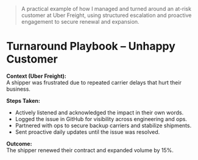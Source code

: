 > A practical example of how I managed and turned around an at-risk customer at Uber Freight, using structured escalation and proactive engagement to secure renewal and expansion.



# Turnaround Playbook – Unhappy Customer

**Context (Uber Freight):**  
A shipper was frustrated due to repeated carrier delays that hurt their business. 

**Steps Taken:**  
- Actively listened and acknowledged the impact in their own words.  
- Logged the issue in GitHub for visibility across engineering and ops.  
- Partnered with ops to secure backup carriers and stabilize shipments.  
- Sent proactive daily updates until the issue was resolved.  

**Outcome:**  
The shipper renewed their contract and expanded volume by 15%.  
